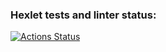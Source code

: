 ### Hexlet tests and linter status:
[![Actions Status](https://github.com/shaolanx/frontend-project-12/workflows/hexlet-check/badge.svg)](https://github.com/shaolanx/frontend-project-12/actions)